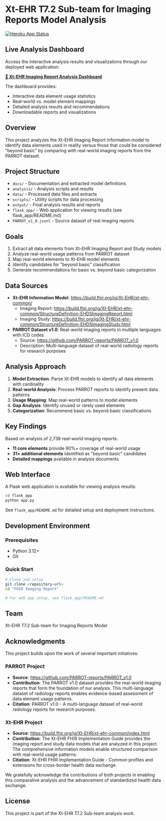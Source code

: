 # Xt-EHR T7.2 Sub-team for Imaging Reports Model Analysis

[![Heroku App Status](https://heroku-shields.herokuapp.com/sub-team-imaging-report-model)](https://sub-team-imaging-report-model-984bf6c1ddb8.herokuapp.com/)

## Live Analysis Dashboard

Access the interactive analysis results and visualizations through our deployed web application:

**[🔗 Xt-EHR Imaging Report Analysis Dashboard](https://sub-team-imaging-report-model-984bf6c1ddb8.herokuapp.com/)**

The dashboard provides:
- Interactive data element usage statistics
- Real-world vs. model element mappings
- Detailed analysis results and recommendations
- Downloadable reports and visualizations

## Overview
This project analyzes the Xt-EHR Imaging Report information model to identify data elements used in reality versus those that could be considered "beyond basic" by comparing with real-world imaging reports from the PARROT dataset.

## Project Structure

- `docs/` - Documentation and extracted model definitions
- `analysis/` - Analysis scripts and results  
- `data/` - Processed data files and extracts
- `scripts/` - Utility scripts for data processing
- `output/` - Final analysis results and reports
- `flask_app/` - Web application for viewing results (see flask_app/README.md)
- `PARROT_v1_0.jsonl` - Source dataset of real imaging reports

## Goals

1. Extract all data elements from Xt-EHR Imaging Report and Study models
2. Analyze real-world usage patterns from PARROT dataset
3. Map real-world elements to Xt-EHR model elements
4. Identify candidates for "beyond basic" classification
5. Generate recommendations for basic vs. beyond basic categorization

## Data Sources

- **Xt-EHR Information Model**: https://build.fhir.org/ig/Xt-EHR/xt-ehr-common/
  - Imaging Report: https://build.fhir.org/ig/Xt-EHR/xt-ehr-common/StructureDefinition-EHDSImagingReport.html
  - Imaging Study: https://build.fhir.org/ig/Xt-EHR/xt-ehr-common/StructureDefinition-EHDSImagingStudy.html
- **PARROT Dataset v1.0**: Real-world imaging reports in multiple languages with ICD codes
  - Source: https://github.com/PARROT-reports/PARROT_v1.0
  - Description: Multi-language dataset of real-world radiology reports for research purposes

## Analysis Approach

1. **Model Extraction**: Parse Xt-EHR models to identify all data elements with cardinality
2. **Real-world Analysis**: Process PARROT reports to identify present data patterns
3. **Usage Mapping**: Map real-world patterns to model elements
4. **Gap Analysis**: Identify unused or rarely used elements
5. **Categorization**: Recommend basic vs. beyond basic classifications

## Key Findings

Based on analysis of 2,738 real-world imaging reports:

- **11 core elements** provide 90%+ coverage of real-world usage
- **31+ additional elements** identified as "beyond basic" candidates
- **Detailed mappings** available in analysis documents

## Web Interface

A Flask web application is available for viewing analysis results:

```bash
cd flask_app
python app.py
```

See `flask_app/README.md` for detailed setup and deployment instructions.

## Development Environment

### Prerequisites
- Python 3.12+
- Git

### Quick Start
```bash
# Clone and setup
git clone <repository-url>
cd "FHIR Imaging Report"

# For web app setup, see flask_app/README.md
```

## Team

Xt-EHR T7.2 Sub-team for Imaging Reports Model

## Acknowledgments

This project builds upon the work of several important initiatives:

### PARROT Project
- **Source**: https://github.com/PARROT-reports/PARROT_v1.0
- **Contribution**: The PARROT v1.0 dataset provides the real-world imaging reports that form the foundation of our analysis. This multi-language dataset of radiology reports enables evidence-based assessment of data element usage patterns.
- **Citation**: PARROT v1.0 - A multi-language dataset of real-world radiology reports for research purposes.

### Xt-EHR Project
- **Source**: https://build.fhir.org/ig/Xt-EHR/xt-ehr-common/index.html
- **Contribution**: The Xt-EHR FHIR Implementation Guide provides the imaging report and study data models that are analyzed in this project. The comprehensive information models enable structured comparison with real-world usage patterns.
- **Citation**: Xt-EHR FHIR Implementation Guide - Common profiles and extensions for cross-border health data exchange.

We gratefully acknowledge the contributions of both projects in enabling this comparative analysis and the advancement of standardized health data exchange.

## License

This project is part of the Xt-EHR T7.2 Sub-team analysis work.